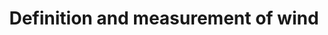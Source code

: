 ---
learningObjectiveId: "050.02.01"
parentId: "050.02"
title: Definition and measurement of wind
---